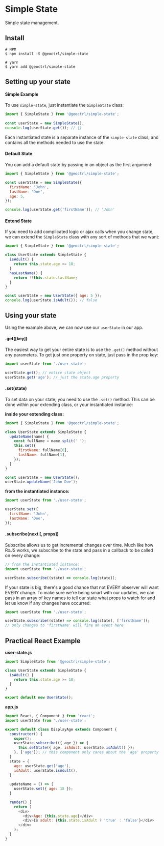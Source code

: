# Simple State

Simple state management.

## Install

```shell
# NPM
$ npm install -S @geoctrl/simple-state
```

```shell
# yarn
$ yarn add @geoctrl/simple-state
```

## Setting up your state

#### Simple Example

To use `simple-state`, just instantiate the `SimpleState` class:

```javascript
import { SimpleState } from '@geoctrl/simple-state';
  
const userState = new SimpleState();
console.log(userState.get()); // {}
```

Each instantiated state is a separate instance of the `simple-state` class, and contains all the methods needed
to use the state.

#### Default State

You can add a default state by passing in an object as the first argument:

```javascript
import { SimpleState } from '@geoctrl/simple-state';

const userState = new SimpleState({
  firstName: 'John',
  lastName: 'Doe',
  age: 5,
});

console.log(userState.get('firstName')); // 'John'
```

#### Extend State

If you need to add complicated logic or ajax calls when you change state, we can extend the `SimpleState` class
with any sort of methods that we want:

```javascript
import { SimpleState } from '@geoctrl/simple-state';

class UserState extends SimpleState {
  isAdult() {
    return this.state.age >= 18;
  }
  hasLastName() {
    return !!this.state.lastName;
  }
}

const userState = new UserState({ age: 5 });
console.log(userState.isAdult()); // false
``` 

## Using your state

Using the example above, we can now use our `userState` in our app.

#### .get([key])

The easiest way to get your entire state is to use the `.get()` method without any parameters. To get just one
property on state, just pass in the prop key:

```javascript
import userState from './user-state';

userState.get(); // entire state object
userState.get('age'); // just the state.age property
```

#### .set(state)

To set data on your state, you need to use the `.set()` method. This can be done within your extending class, or your
instantiated instance:

**inside your extending class:**

```javascript
import { SimpleState } from '@geoctrl/simple-state';

class UserState extends SimpleState {
  updateName(name) {
    const fullName = name.split(' ');
    this.set({
      firstName: fullName[0],
      lastName: fullName[1],
    });
  }
}

const userState = new UserState();
userState.updateName('John Doe');
```

**from the instantiated instance:**

```javascript
import userState from './user-state';

userState.set({
  firstName: 'John',
  lastName: 'Doe',
});
```

#### .subscribe(next [, props])

Subscribe allows us to get incremental changes over time. Much like how RxJS works, we subscribe to the state and pass
in a callback to be called on every change:

```javascript
// from the instantiated instance:
import userState from './user-state';

userState.subscribe((state) => console.log(state));
```

If your state is big, there's a good chance that not EVERY observer will want EVERY change. To make sure we're being
smart with our updates, we can pass in an array of key names to tell our state what props to watch for and let us
know if any changes have occurred:

```javascript
import userState from './user-state';

userState.subscribe((state) => console.log(state), ['firstName']);
// only changes to 'firstName' will fire an event here
```

## Practical React Example

**user-state.js**

```javascript
import SimpleState from '@geoctrl/simple-state';

class UserState extends SimpleState {
  isAdult() {
    return this.state.age >= 18;
  }
}

export default new UserState();
```

**app.js**

```javascript
import React, { Component } from 'react';
import userState from './user-state';

export default class DisplayAge extends Component {
  constructor() {
    super();
    userState.subscribe(({ age }) => {
      this.setState({ age, isAdult: userState.isAdult() });
    }, ['age']); // this component only cares about the 'age' property
  }
  state = {
    age: userState.get('age'),
    isAdult: userState.isAdult(),
  }
  
  updateName = () => {
    userState.set({ age: 18 });
  }

  render() {
    return (
      <div>
        <div>Age: {this.state.age}</div>
        <div>Is adult: {this.state.isAdult ? 'true' : 'false'}</div>
      </div>
    );
  }
}
```

